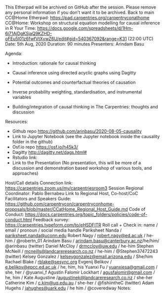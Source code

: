 This Etherpad will be archived on GitHub after the session. Please remove any personal information if you don't want it to be archived.
Back to main CC@Home Etherpad: https://pad.carpentries.org/carpentryconathome
CC@Home: Workshop on structural equation modelling for causal inference in R
Your Time: https://docs.google.com/spreadsheets/d/1Hm-6i71AjDgKSjaQ9KZHD-oFEu5l01z6fwfVtXywZ6U/edit#gid=540367092&range=K31 (22:00 UTC)
Date: 5th Aug, 2020
Duration: 90 minutes
Presenters: Arindam Basu

Agenda:
- Introduction: rationale for causal thinking 
- Causal inference using directed acyclic graphs using Dagitty

- Potential outcomes and counterfactual theories of causation
- Inverse probability weighting, standardisation, and instrumental variables
- Building/integration of causal thinking in The Carpentries: thoughts and discussion

Resources:
- Github repo https://github.com/arinbasu/2020-08-05-causality
- Link to Jupyter Notebook (see the Jupyter notebook inside the causality folder in the github)
- Osf.io repo https://osf.io/h45k3/
- Dagitty http://dagitty.net/dags.html#
- Rstudio link:
- Link to the Presentation (No presentation, this will be more of a discussion and demonstration based workshop of various tools, and approaches)


Host/Call details
Connection link:  https://carpentries.zoom.us/my/carpentriesroom3
Session Regional Coordinator: Pablo Bernabeu
Link to Regional Host, Co-host/CoC Facilitators and Speakers Guide: 
https://github.com/carpentrycon/carpentryconhome-proposals/blob/master/CCatHome_Regional_Host_Guide.md
Code of Conduct: 
https://docs.carpentries.org/topic_folders/policies/code-of-conduct.html
Feedback survey:
https://carpentries.typeform.com/to/eHSDFITR
Roll call + Check in:
name / email / pronoun / social media handle 
Pariksheet Nanda / pariksheet.nanda@uconn.edu
Robert Nagy / robert.nagy@ed.ac.uk / he-him / @robertn_01
Arindam Basu / arindam.basu@canterbury.ac.nz/he/him/ @arinbasu (twitter)
Daniel McCloy / drmccloy@uw.edu / he-him
Stephen McNeill / mcneills@landcareresearch.co.nz / he-him / @Stephen37472243 (twitter)
Kelsey Gonzalez / kelseygonzalez@email.arizona.edu / She/him 
Rachael Blake / rblake@sesync.org
Evgenij Belikov / e.belikov@epcc.ed.ac.uk / he, him, his
Yuanxi Fu / yuanxiesa@gmail.com / she, her / @yuanxi_f
Agustin Falomir Lockhart / agusfalomir@gmail.com / he, him /
Kate Augustine /augustinek@landcareresearch.co.nz / she-her
Catherine Kim / c.kim@uq.edu.au / she-her / @fishiintheC (twitter)
Adam Hugehs / jahughes@uark.edu / he him / @coveredway
Notes:
